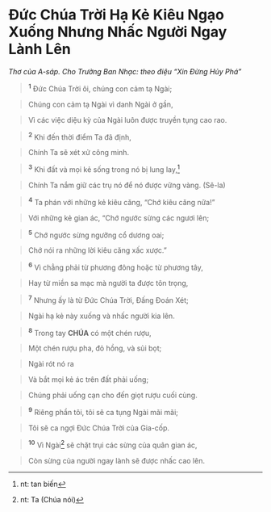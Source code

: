 # Đức Chúa Trời Hạ Kẻ Kiêu Ngạo Xuống Nhưng Nhấc Người Ngay Lành Lên
*Thơ của A-sáp. Cho Trưởng Ban Nhạc: theo điệu “Xin Đừng Hủy Phá”*

> <sup><b>1</b></sup> Đức Chúa Trời ôi, chúng con cảm tạ Ngài;
>


> Chúng con cảm tạ Ngài vì danh Ngài ở gần,
>


> Vì các việc diệu kỳ của Ngài luôn được truyền tụng cao rao.
>


> <sup><b>2</b></sup> Khi đến thời điểm Ta đã định,
>


> Chính Ta sẽ xét xử công minh.
>


> <sup><b>3</b></sup> Khi đất và mọi kẻ sống trong nó bị lung lay,[^1]
>


> Chính Ta nắm giữ các trụ nó để nó được vững vàng. (Sê-la)
>


> <sup><b>4</b></sup> Ta phán với những kẻ kiêu căng, “Chớ kiêu căng nữa!”
>


> Với những kẻ gian ác, “Chớ ngước sừng các ngươi lên;
>


> <sup><b>5</b></sup> Chớ ngước sừng ngưỡng cổ dương oai;
>


> Chớ nói ra những lời kiêu căng xấc xược.”
>


> <sup><b>6</b></sup> Vì chẳng phải từ phương đông hoặc từ phương tây,
>


> Hay từ miền sa mạc mà người ta được tôn trọng,
>


> <sup><b>7</b></sup> Nhưng ấy là từ Đức Chúa Trời, Đấng Đoán Xét;
>


> Ngài hạ kẻ này xuống và nhấc người kia lên.
>


> <sup><b>8</b></sup> Trong tay **CHÚA** có một chén rượu,
>


> Một chén rượu pha, đỏ hồng, và sủi bọt;
>


> Ngài rót nó ra
>


> Và bắt mọi kẻ ác trên đất phải uống;
>


> Chúng phải uống cạn cho đến giọt rượu cuối cùng.
>


> <sup><b>9</b></sup> Riêng phần tôi, tôi sẽ ca tụng Ngài mãi mãi;
>


> Tôi sẽ ca ngợi Đức Chúa Trời của Gia-cốp.
>


> <sup><b>10</b></sup> Vì Ngài[^2] sẽ chặt trụi các sừng của quân gian ác,
>


> Còn sừng của người ngay lành sẽ được nhấc cao lên.
>

[^1]: nt: tan biến
[^2]: nt: Ta (Chúa nói)